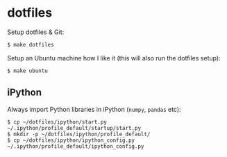 # dotfiles

Setup dotfiles & Git:

```bash
$ make dotfiles
```

Setup an Ubuntu machine how I like it (this will also run the dotfiles setup):

```bash
$ make ubuntu
```

## iPython

Always import Python libraries in iPython (`numpy`, `pandas` etc):

```shell
$ cp ~/dotfiles/ipython/start.py ~/.ipython/profile_default/startup/start.py 
$ mkdir -p ~/dotfiles/ipython/profile_default/
$ cp ~/dotfiles/ipython/ipython_config.py ~/.ipython/profile_default/ipython_config.py
```
